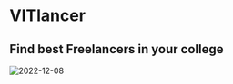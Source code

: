 # VITlancer
## Find best Freelancers in your college
![2022-12-08](https://user-images.githubusercontent.com/88617780/209466295-cb293bce-1019-4a0b-8584-aeecdbfa9279.png)
